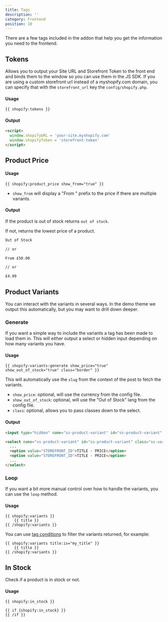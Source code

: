 ```yaml
---
title: Tags
description: ''
category: Frontend
position: 10
---
```


There are a few tags included in the addon that help you get the information you need to the frontend.

## Tokens

Allows you to output your Site URL and Storefront Token to the front end and binds them to the window so you can use them in the JS SDK. If you are using a custom storefront url instead of a myshopify.com domain, you can specify that with the `storefront_url` key the `config/shopify.php`.

#### Usage

```twig
{{ shopify:tokens }}
```

#### Output

```html
<script>
  window.shopifyURL = 'your-site.myshopify.com'
  window.shopifyToken = 'storefront-token'
</script>
```

## Product Price

#### Usage

```twig
{{ shopify:product_price show_from="true" }}
```

- `show_from` will display a "From " prefix to the price if there are multiple variants.

#### Output

If the product is out of stock returns `out of stock`. 

If not, returns the lowest price of a product. 

```html
Out of Stock

// or

From £50.00 

// or 

£4.99
```

## Product Variants

You can interact with the variants in several ways. In the demo theme we output this automatically, but you may want to drill down deeper.

### Generate

If you want a simple way to include the variants a tag has been made to load them in. This will either output a select or hidden input depending on how many variants you have.

#### Usage

```twig
{{ shopify:variants:generate show_price="true" show_out_of_stock="true" class="border" }}
```

This will automatically use the `slug` from the context of the post to fetch the variants.

- `show_price`: optional, will use the currency from the config file.
- `show_out_of_stock`: optional, will use the "Out of Stock" lang from the config file.
- `class`: optional, allows you to pass classes down to the select.

#### Output

<code-group>
  <code-block label="Singular" active>

  ```html
  <input type="hidden" name="ss-product-variant" id="ss-product-variant" value="STOREFRONT_ID" />
  ```

  </code-block>
  <code-block label="Multiple">

  ```html
  <select name="ss-product-variant" id="ss-product-variant" class="ss-variant-select">
    ...
    <option value="STOREFRONT_ID">TITLE - PRICE</option>
    <option value="STOREFRONT_ID">TITLE - PRICE</option>
    ...
  </select>
  ```

  </code-block>
</code-group>

### Loop

If you want a bit more manual control over how to handle the variants, you can use the `loop` method.

#### Usage

```twig
{{ shopify:variants }}
    {{ title }}
{{ /shopify:variants }}
```

You can use [tag conditions](https://statamic.dev/conditions) to filter the variants returned, for example:

```twig
{{ shopify:variants title:is="my_title" }}
    {{ title }}
{{ /shopify:variants }}
```


## In Stock

Check if a product is in stock or not.

#### Usage

```twig
{{ shopify:in_stock }}
```

```twig
{{ if {shopify:in_stock} }}
{{ /if }}
```
